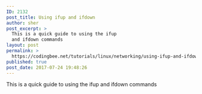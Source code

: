 ```yaml
---
ID: 2132
post_title: Using ifup and ifdown
author: sher
post_excerpt: >
  This is a quick guide to using the ifup
  and ifdown commands
layout: post
permalink: >
  https://codingbee.net/tutorials/linux/networking/using-ifup-and-ifdown
published: true
post_date: 2017-07-24 19:48:26
---
```

This is a quick guide to using the ifup and ifdown commands
